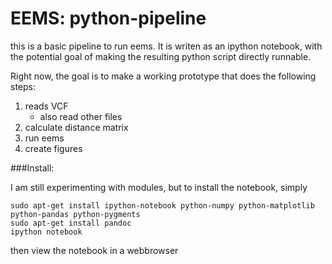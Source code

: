 
# EEMS: python-pipeline

this is a basic pipeline to run eems. It is writen as an ipython notebook, with
the potential goal of making the resulting python script directly runnable.

Right now, the goal is to make a working prototype that does the following
steps:

 1. reads VCF
    - also read other files
 2. calculate distance matrix
 3. run eems
 4. create figures



###Install:

I am still experimenting with modules, but to install the notebook, simply

```
sudo apt-get install ipython-notebook python-numpy python-matplotlib python-pandas python-pygments
sudo apt-get install pandoc
ipython notebook
``` 
then  view the notebook in a webbrowser
